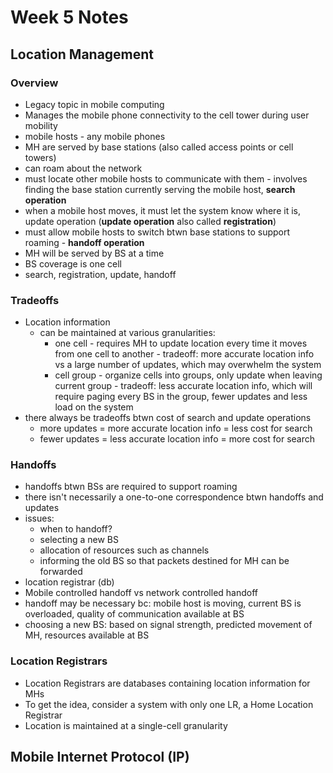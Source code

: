 # Week 5 Notes

## Location Management
### Overview
* Legacy topic in mobile computing
* Manages the mobile phone connectivity to the cell tower during user mobility
* mobile hosts - any mobile phones
* MH are served by base stations (also called access points or cell towers)
* can roam about the network
* must locate other mobile hosts to communicate with them - involves finding the base station currently serving the mobile host, **search operation**
* when a mobile host moves, it must let the system know where it is, update operation (**update operation** also called **registration**)
* must allow mobile hosts to switch btwn base stations to support roaming - **handoff operation**
* MH will be served by BS at a time
* BS coverage is one cell
* search, registration, update, handoff 
### Tradeoffs
* Location information
   * can be maintained at various granularities:
     * one cell - requires MH to update location every time it moves from one cell to another - tradeoff: more accurate location info vs a large number of updates, which may overwhelm the system
     * cell group - organize cells into groups, only update when leaving current group - tradeoff: less accurate location info, which will require paging every BS in the group, fewer updates and less load on the system
* there always be tradeoffs btwn cost of search and update operations
   * more updates = more accurate location info = less cost for search
   * fewer updates  = less accurate location info = more cost for search
### Handoffs
* handoffs btwn BSs are required to support roaming
* there isn't necessarily a one-to-one correspondence btwn handoffs and updates
* issues:
   * when to handoff?
   * selecting a new BS
   * allocation of resources such as channels
   * informing the old BS so that packets destined for MH can be forwarded
* location registrar (db) 
* Mobile controlled handoff vs network controlled handoff
* handoff may be necessary bc: mobile host is moving, current BS is overloaded, quality of communication available at BS
* choosing a new BS: based on signal strength, predicted movement of MH, resources available at BS
### Location Registrars
* Location Registrars are databases containing location information for MHs
* To get the idea, consider a system with only one LR, a Home Location Registrar
* Location is maintained at a single-cell granularity

## Mobile Internet Protocol (IP)
